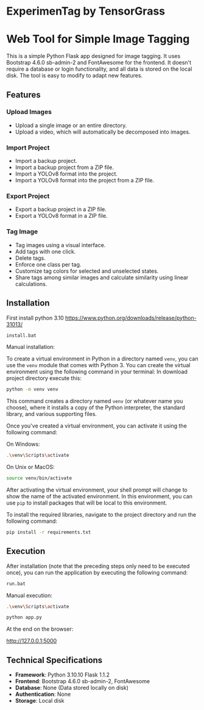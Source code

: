 # ExperimenTag by TensorGrass

# Web Tool for Simple Image Tagging

This is a simple Python Flask app designed for image tagging. It uses Bootstrap 4.6.0 sb-admin-2 and FontAwesome for the frontend. It doesn't require a database or login functionality, and all data is stored on the local disk. The tool is easy to modify to adapt new features.

## Features

### Upload Images
- Upload a single image or an entire directory.
- Upload a video, which will automatically be decomposed into images.

### Import Project
- Import a backup project.
- Import a backup project from a ZIP file.
- Import a YOLOv8 format into the project.
- Import a YOLOv8 format into the project from a ZIP file.

### Export Project
- Export a backup project in a ZIP file.
- Export a YOLOv8 format in a ZIP file.

### Tag Image
- Tag images using a visual interface.
- Add tags with one click.
- Delete tags.
- Enforce one class per tag.
- Customize tag colors for selected and unselected states.
- Share tags among similar images and calculate similarity using linear calculations.

## Installation
First install python 3.10
https://www.python.org/downloads/release/python-31013/

```bash
install.bat
```

Manual installation:

To create a virtual environment in Python in a directory named `venv`, you can use the `venv` module that comes with Python 3. You can create the virtual environment using the following command in your terminal:
In download project directory execute this:

```bash
python -m venv venv
```

This command creates a directory named `venv` (or whatever name you choose), where it installs a copy of the Python interpreter, the standard library, and various supporting files.

Once you've created a virtual environment, you can activate it using the following command:

On Windows:

```bash
.\venv\Scripts\activate
```

On Unix or MacOS:

```bash
source venv/bin/activate
```

After activating the virtual environment, your shell prompt will change to show the name of the activated environment. In this environment, you can use `pip` to install packages that will be local to this environment.

To install the required libraries, navigate to the project directory and run the following command:

```bash
pip install -r requirements.txt
```

## Execution
After installation (note that the preceding steps only need to be executed once), you can run the application by executing the following command:

```bash
run.bat
```

Manual execution:

```bash
.\venv\Scripts\activate
```

```bash
python app.py
```
At the end on the browser:

http://127.0.0.1:5000

## Technical Specifications
- **Framework**: Python 3.10.10 Flask 1.1.2
- **Frontend**: Bootstrap 4.6.0 sb-admin-2, FontAwesome
- **Database**: None (Data stored locally on disk)
- **Authentication**: None
- **Storage**: Local disk